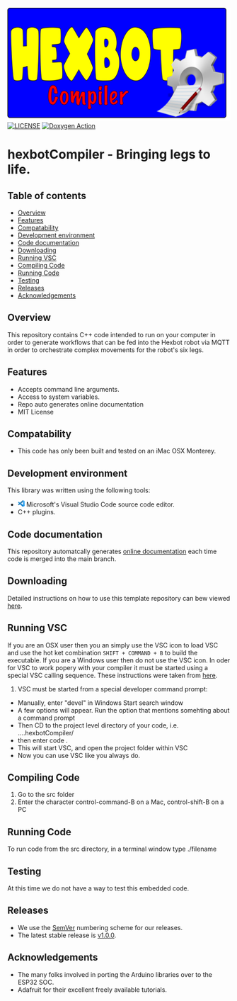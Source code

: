 ![Hexbot compiler logo](https://github.com/theAgingApprentice/hexbotCompiler/blob/main/img/compilerBanner.png)
[![LICENSE](https://img.shields.io/badge/license-MIT-blue.svg)](https://raw.githubusercontent.com/mmistakes/minimal-mistakes/master/LICENSE)
[![Doxygen Action](https://github.com/theAgingApprentice/aaChip/actions/workflows/main.yml/badge.svg?event=push)](https://github.com/theAgingApprentice/aaChip/actions/workflows/main.yml)

# hexbotCompiler - Bringing legs to life.

## Table of contents
* [Overview](#Overview)
* [Features](#Features)
* [Compatability](#Compatability)
* [Development environment](#Development-environment)
* [Code documentation](#Code-documentation)
* [Downloading](#Downloading)
* [Running VSC](#RunningVSC)
* [Compiling Code](#CompilingCode)
* [Running Code](#RunningCode)
* [Testing](#Testing)
* [Releases](#Releases)
* [Acknowledgements](#Acknowledgements)

## Overview
This repository contains C++ code intended to run on your computer in order to generate workflows
that can be fed into the Hexbot robot via MQTT in order to orchestrate complex movements for the
robot's six legs.

## Features

* Accepts command line arguments.
* Access to system variables.
* Repo auto generates online documentation
* MIT License

## Compatability 

* This code has only been built and tested on an iMac OSX Monterey. 

## Development environment
This library was written using the following tools:
* [<img src="/img/vscLogo.png" width="15" height="15">](https://code.visualstudio.com/docs) 
Microsoft's Visual Studio Code source code editor. 
* C++ plugins.

## Code documentation
This repository automatcally generates 
[online documentation](https://theagingapprentice.github.io/hexbotCompiler/html/index.html) 
each time code is merged into the main branch.

## Downloading
Detailed instructions on how to use this template repository can bew viewed [here](./aaAdmin/newRepoTodo.md).

## Running VSC
If you are an OSX user then you an simply use the VSC icon to load VSC and use the hot ket combination `SHIFT + COMMAND + B` to build the executable. If you are a Windows user then do not use the VSC icon. In oder for VSC to work popery with your compiler it must be started using a special VSC calling sequence. These instructions were taken from [here](https://code.visualstudio.com/docs/cpp/config-msvc).

1. VSC must be started from a special developer command prompt:
 * Manually, enter "devel" in Windows Start search window
 * A few options will appear. Run the option that mentions somehting about a command prompt
 * Then CD to the project level directory of your code, i.e. ....hexbotCompiler/
 * then enter code .
 * This will start VSC, and open the project folder within VSC
 * Now you can use VSC like you always do.

## Compiling Code 

1. Go to the src folder
2. Enter the character control-command-B on a Mac, control-shift-B on a PC

## Running Code

To run code from the src directory, in a terminal window type ./filename  

## Testing
At this time we do not have a way to test this embedded code.

## Releases
* We use the [SemVer](http://semver.org/) numbering scheme for our releases. 
* The latest stable release is [v1.0.0](https://github.com/theAgingApprentice/underwear/releases/tag/v1.0.0).

## Acknowledgements
* The many folks involved in porting the Arduino libraries over to the ESP32 SOC.
* Adafruit for their excellent freely available tutorials.
